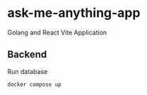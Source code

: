 # ask-me-anything-app
Golang and React Vite Application

## Backend

Run database
```
docker compose up
```
